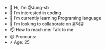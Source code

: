 - 👋 Hi, I’m @Jung-sb
- 👀 I’m interested in coding
- 🌱 I’m currently learning Programing language
- 💞️ I’m looking to collaborate on 윤덕규
- 📫 How to reach me: Talk to me
- 😄 Pronouns: 
- ⚡ Age: 25 
<!---
Jung-sb/Jung-sb is a ✨ special ✨ repository because its `README.md` (this file) appears on your GitHub profile.
You can click the Preview link to take a look at your changes.
--->
